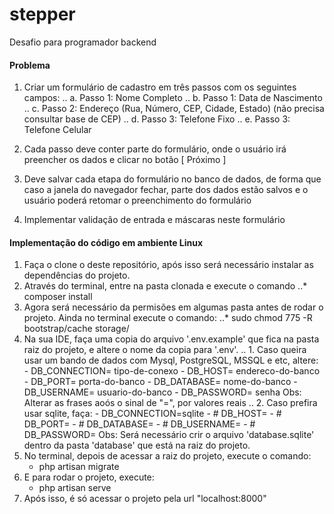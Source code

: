 # stepper 
Desafio para programador backend

#### Problema
1. Criar um formulário de cadastro em três passos com os seguintes campos:
 .. a. Passo 1: Nome Completo
 .. b. Passo 1: Data de Nascimento
 .. c. Passo 2: Endereço (Rua, Número, CEP, Cidade, Estado) (não precisa consultar base de CEP)
 .. d. Passo 3: Telefone Fixo
 .. e. Passo 3: Telefone Celular

2. Cada passo deve conter parte do formulário, onde o usuário irá preencher os dados e clicar no botão [ Próximo ]

3. Deve salvar cada etapa do formulário no banco de dados, de forma que caso a janela do navegador fechar, parte dos dados estão salvos e o usuário poderá retomar o preenchimento do formulário

4. Implementar validação de entrada e máscaras neste formulário


#### Implementação do código em ambiente Linux
1. Faça o clone o deste repositório, após isso será necessário instalar as dependências do projeto.
2. Através do terminal, entre na pasta clonada e execute o comando
    ..* composer install
3. Agora será necessário da permisões em algumas pasta antes de rodar o projeto. Ainda no terminal execute o comando:
    ..* sudo chmod 775 -R bootstrap/cache storage/
4. Na sua IDE, faça uma copia do arquivo '.env.example' que fica na pasta raiz do projeto, e altere o nome da copia para '.env'.
    .. 1. Caso queira usar um bando de dados com Mysql, PostgreSQL, MSSQL e etc, altere:
            - DB_CONNECTION= tipo-de-conexo
            - DB_HOST= endereco-do-banco
            - DB_PORT= porta-do-banco
            - DB_DATABASE= nome-do-banco
            - DB_USERNAME= usuario-do-banco
            - DB_PASSWORD= senha
            Obs: Alterar as frases aoós o sinal de "=", por valores reais
    .. 2. Caso prefira usar sqlite, faça:
            - DB_CONNECTION=sqlite 
            - # DB_HOST= 
            - # DB_PORT= 
            - # DB_DATABASE=
            - # DB_USERNAME=
            - # DB_PASSWORD=
            Obs: Será necessário crir o arquivo 'database.sqlite' dentro da pasta 'database' que está na raiz do projeto.
5. No terminal, depois de acessar a raiz do projeto, execute o comando:
    - php artisan migrate
6. E para rodar o projeto, execute:
    - php artisan serve
7. Após isso, é só acessar o projeto pela url "localhost:8000" 